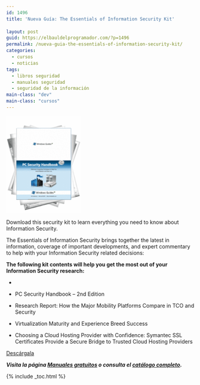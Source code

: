 ```yaml
---
id: 1496
title: 'Nueva Guía: The Essentials of Information Security Kit'

layout: post
guid: https://elbauldelprogramador.com/?p=1496
permalink: /nueva-guia-the-essentials-of-information-security-kit/
categories:
  - cursos
  - noticias
tags:
  - libros seguridad
  - manuales seguridad
  - seguridad de la información
main-class: "dev"
main-class: "cursos"
---
```

[<img src="/assets/img/2013/03/The-Essentials-of-Information-Security-Kit-Includes-a-Free-PC-Security-Handbook-2nd-Edition-eBook.gif" alt="The Essentials of Information Security Kit: Includes a Free PC Security Handbook - 2nd Edition eBook" width="200" height="259" class="alignleft size-full wp-image-1497" />][1]

Download this security kit to learn everything you need to know about Information Security.

The Essentials of Information Security brings together the latest in information, coverage of important developments, and expert commentary to help with your Information Security related decisions:

**The following kit contents will help you get the most out of your Information Security research:**

* 

  * PC Security Handbook &#8211; 2nd Edition
  * Research Report: How the Major Mobility Platforms Compare in TCO and Security
  * Virtualization Maturity and Experience Breed Success
  * Choosing a Cloud Hosting Provider with Confidence: Symantec SSL Certificates Provide a Secure Bridge to Trusted Cloud Hosting Providers

</i>

<div class="button-post">
  <a href="http://elbauldelprogramador.tradepub.com/c/pubRD.mpl?sr=oc&_t=oc:&pc=w_bund20" target="_blank" class="wi-button style-3">Descárgala<i class="icon-download icon-2x"></i></a>
</div>

***Visita la página [Manuales gratuitos][2] o consulta el [catálogo completo][3].*** 



 [1]: http://elbauldelprogramador.tradepub.com/c/pubRD.mpl?sr=oc&_t=oc:&pc=w_bund20/prgm.cgi
 [2]: /manuales-gratuitos/
 [3]: http://elbauldelprogramador.tradepub.com/category/information-technology/1207/ "Catálogo completo de Guías gratuítas "

{% include _toc.html %}
